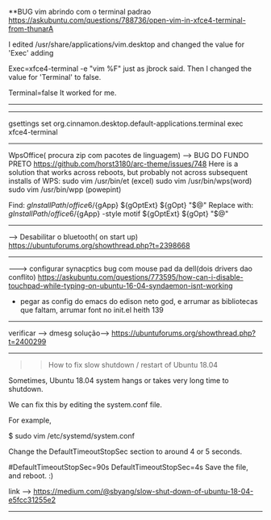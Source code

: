 
**BUG vim abrindo com o terminal padrao
https://askubuntu.com/questions/788736/open-vim-in-xfce4-terminal-from-thunarA

I edited /usr/share/applications/vim.desktop and changed the value for 'Exec' adding

Exec=xfce4-terminal -e "vim %F"
just as jbrock said. Then I changed the value for 'Terminal' to false.

Terminal=false
It worked for me.
********************
______________________________________________________



gsettings set org.cinnamon.desktop.default-applications.terminal exec xfce4-terminal
________________________________________________________________
WpsOffice( procura zip com pacotes de linguagem)
--> BUG DO FUNDO PRETO
https://github.com/horst3180/arc-theme/issues/748
Here is a solution that works across reboots, but probably not across subsequent installs of WPS:
sudo vim /usr/bin/et (excel)
sudo vim /usr/bin/wps(word)
sudo vim /usr/bin/wpp (powepint)

Find:
${gInstallPath}/office6/${gApp} ${gOptExt} ${gOpt} "$@"
Replace with:
${gInstallPath}/office6/${gApp} -style motif ${gOptExt} ${gOpt} "$@"




_______________________________________________________________________

--> Desabilitar o bluetooth( on start up)
https://ubuntuforums.org/showthread.php?t=2398668

________________________________________________________________________________________________________________
---> configurar synacptics bug com mouse pad da dell(dois drivers dao conflito)
https://askubuntu.com/questions/773595/how-can-i-disable-touchpad-while-typing-on-ubuntu-16-04-syndaemon-isnt-working



* pegar as config do emacs do edison neto god, e arrumar as bibliotecas que faltam, arrumar font no init.el heith 139

_______________________________________________________________________________
verificar --> dmesg
 solução--> https://ubuntuforums.org/showthread.php?t=2400299

________________________________________________________________________________
>>How to fix slow shutdown / restart of Ubuntu 18.04

Sometimes, Ubuntu 18.04 system hangs or takes very long time to shutdown.

We can fix this by editing the system.conf file.

For example,

$ sudo vim /etc/systemd/system.conf

Change the DefaultTimeoutStopSec section to around 4 or 5 seconds.

#DefaultTimeoutStopSec=90s
DefaultTimeoutStopSec=4s
Save the file, and reboot. :)

link --> https://medium.com/@sbyang/slow-shut-down-of-ubuntu-18-04-e5fcc31255e2
________________________________________________________________________________
